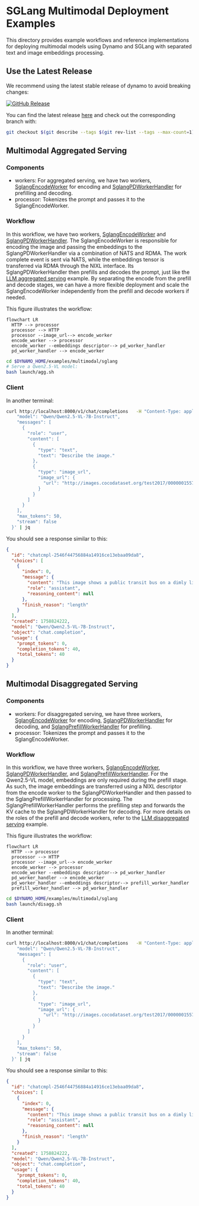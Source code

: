 <!--
SPDX-FileCopyrightText: Copyright (c) 2025 NVIDIA CORPORATION & AFFILIATES. All rights reserved.
SPDX-License-Identifier: Apache-2.0
-->

# SGLang Multimodal Deployment Examples

This directory provides example workflows and reference implementations for deploying multimodal models using Dynamo and SGLang with separated text and image embeddings processing.

## Use the Latest Release

We recommend using the latest stable release of dynamo to avoid breaking changes:

[![GitHub Release](https://img.shields.io/github/v/release/ai-dynamo/dynamo)](https://github.com/ai-dynamo/dynamo/releases/latest)

You can find the latest release [here](https://github.com/ai-dynamo/dynamo/releases/latest) and check out the corresponding branch with:

```bash
git checkout $(git describe --tags $(git rev-list --tags --max-count=1))
```

## Multimodal Aggregated Serving

### Components

- workers: For aggregated serving, we have two workers, [SglangEncodeWorker](components/encode_worker.py) for encoding and [SglangPDWorkerHandler](components/worker.py) for prefilling and decoding.
- processor: Tokenizes the prompt and passes it to the SglangEncodeWorker.

### Workflow

In this workflow, we have two workers, [SglangEncodeWorker](components/encode_worker.py) and [SglangPDWorkerHandler](components/worker.py).
The SglangEncodeWorker is responsible for encoding the image and passing the embeddings to the SglangPDWorkerHandler via a combination of NATS and RDMA.
The work complete event is sent via NATS, while the embeddings tensor is transferred via RDMA through the NIXL interface.
Its SglangPDWorkerHandler then prefills and decodes the prompt, just like the [LLM aggregated serving](../../../components/backends/sglang/README.md) example.
By separating the encode from the prefill and decode stages, we can have a more flexible deployment and scale the
SglangEncodeWorker independently from the prefill and decode workers if needed.

This figure illustrates the workflow:
```mermaid
flowchart LR
  HTTP --> processor
  processor --> HTTP
  processor --image_url--> encode_worker
  encode_worker --> processor
  encode_worker --embeddings descriptor--> pd_worker_handler
  pd_worker_handler --> encode_worker
```

```bash
cd $DYNAMO_HOME/examples/multimodal/sglang
# Serve a Qwen2.5-VL model:
bash launch/agg.sh
```

### Client

In another terminal:
```bash
curl http://localhost:8000/v1/chat/completions   -H "Content-Type: application/json"   -d '{
    "model": "Qwen/Qwen2.5-VL-7B-Instruct",
    "messages": [
      {
        "role": "user",
        "content": [
          {
            "type": "text",
            "text": "Describe the image."
          },
          {
            "type": "image_url",
            "image_url": {
              "url": "http://images.cocodataset.org/test2017/000000155781.jpg"
            }
          }
        ]
      }
    ],
    "max_tokens": 50,
    "stream": false
  }' | jq
```

You should see a response similar to this:
```json
{
  "id": "chatcmpl-2546f44756884a14916ce13ebaa09da8",
  "choices": [
    {
      "index": 0,
      "message": {
        "content": "This image shows a public transit bus on a dimly lit, street-level track in what appears to be a quiet urban neighborhood or suburban area. The bus displays \"OUT OF SERVICE\" in red on its illuminated sign. It is positioned",
        "role": "assistant",
        "reasoning_content": null
      },
      "finish_reason": "length"
    }
  ],
  "created": 1758824222,
  "model": "Qwen/Qwen2.5-VL-7B-Instruct",
  "object": "chat.completion",
  "usage": {
    "prompt_tokens": 0,
    "completion_tokens": 40,
    "total_tokens": 40
  }
}
```

## Multimodal Disaggregated Serving

### Components

- workers: For disaggregated serving, we have three workers, [SglangEncodeWorker](components/encode_worker.py) for encoding, [SglangPDWorkerHandler](components/worker.py) for decoding, and [SglangPrefillWorkerHandler](components/worker.py) for prefilling.
- processor: Tokenizes the prompt and passes it to the SglangEncodeWorker.

### Workflow

In this workflow, we have three workers, [SglangEncodeWorker](components/encode_worker.py), [SglangPDWorkerHandler](components/worker.py), and [SglangPrefillWorkerHandler](components/worker.py).
For the Qwen2.5-VL model, embeddings are only required during the prefill stage. As such, the image embeddings are transferred using a NIXL descriptor from the encode worker to the SglangPDWorkerHandler and then passed to the SglangPrefillWorkerHandler for processing.
The SglangPrefillWorkerHandler performs the prefilling step and forwards the KV cache to the SglangPDWorkerHandler for decoding.
For more details on the roles of the prefill and decode workers, refer to the [LLM disaggregated serving](../../../components/backends/sglang/README.md) example.

This figure illustrates the workflow:
```mermaid
flowchart LR
  HTTP --> processor
  processor --> HTTP
  processor --image_url--> encode_worker
  encode_worker --> processor
  encode_worker --embeddings descriptor--> pd_worker_handler
  pd_worker_handler --> encode_worker
  pd_worker_handler --embeddings descriptor--> prefill_worker_handler
  prefill_worker_handler --> pd_worker_handler
```


```bash
cd $DYNAMO_HOME/examples/multimodal/sglang
bash launch/disagg.sh
```

### Client

In another terminal:
```bash
curl http://localhost:8000/v1/chat/completions   -H "Content-Type: application/json"   -d '{
    "model": "Qwen/Qwen2.5-VL-7B-Instruct",
    "messages": [
      {
        "role": "user",
        "content": [
          {
            "type": "text",
            "text": "Describe the image."
          },
          {
            "type": "image_url",
            "image_url": {
              "url": "http://images.cocodataset.org/test2017/000000155781.jpg"
            }
          }
        ]
      }
    ],
    "max_tokens": 50,
    "stream": false
  }' | jq
```

You should see a response similar to this:
```json
{
  "id": "chatcmpl-2546f44756884a14916ce13ebaa09da8",
  "choices": [
    {
      "index": 0,
      "message": {
        "content": "This image shows a public transit bus on a dimly lit, street-level track in what appears to be a quiet urban neighborhood or suburban area. The bus displays \"OUT OF SERVICE\" in red on its illuminated sign. It is positioned",
        "role": "assistant",
        "reasoning_content": null
      },
      "finish_reason": "length"
    }
  ],
  "created": 1758824222,
  "model": "Qwen/Qwen2.5-VL-7B-Instruct",
  "object": "chat.completion",
  "usage": {
    "prompt_tokens": 0,
    "completion_tokens": 40,
    "total_tokens": 40
  }
}
```
